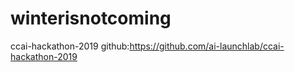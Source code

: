 # winterisnotcoming


ccai-hackathon-2019 github:https://github.com/ai-launchlab/ccai-hackathon-2019
